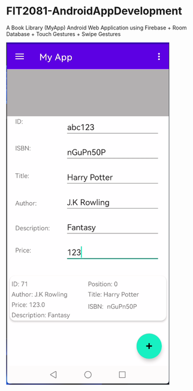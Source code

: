 # FIT2081-AndroidAppDevelopment
A Book Library (MyApp) Android Web Application using Firebase + Room Database + Touch Gestures + Swipe Gestures

![MyApp Screenshot](Res/Screenshot_MyApp.png)


